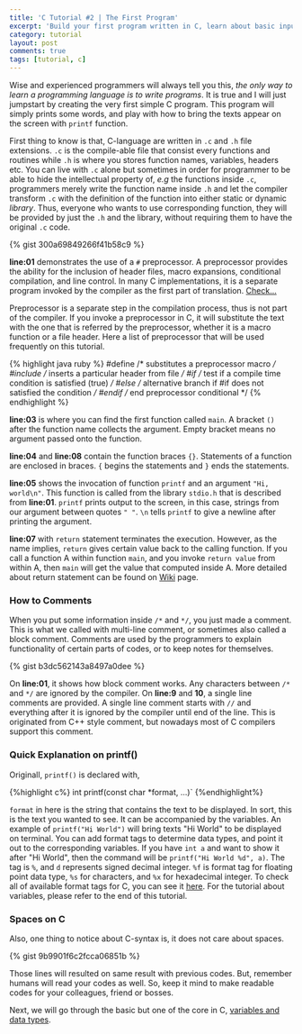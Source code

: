 ```yaml
---
title: 'C Tutorial #2 | The First Program'
excerpt: 'Build your first program written in C, learn about basic input output and how to include library.'
category: tutorial
layout: post
comments: true
tags: [tutorial, c]
---
```


Wise and experienced programmers will always tell you this, *the only way to learn a programming language is to write programs*. It is true and I will just jumpstart by creating the very first simple C program. This program will simply prints some words, and play with how to bring the texts appear on the screen with `printf` function.

First thing to know is that, C-language are written in `.c` and `.h` file extensions. `.c` is the compile-able file that consist every functions and routines while `.h` is where you stores function names, variables, headers etc. You can live with `.c` alone but sometimes in order for programmer to be able to hide the intellectual property of, *e.g* the functions inside `.c`, programmers  merely write the function name inside `.h` and let the compiler transform `.c` with the definition of the function into either static or dynamic *library*. Thus, everyone who wants to use corresponding function, they will be provided by just the `.h` and the library, without requiring them to have the original `.c` code.

{% gist 300a69849266f41b58c9 %}

**line:01** demonstrates the use of a `#` preprocessor. A preprocessor provides the ability for the inclusion of header files, macro expansions, conditional compilation, and line control. In many C implementations, it is a separate program invoked by the compiler as the first part of translation. [Check...][1]

Preprocessor is a separate step in the compilation process, thus is not part of the compiler. If you invoke a preprocessor in C, it will substitute the text with the one that is referred by the preprocessor, whether it is a macro function or a file header. Here a list of preprocessor that will be used frequently on this tutorial.

{% highlight java ruby %}
#define 	/* substitutes a preprocessor macro */
#include 	/* inserts a particular header from file */
#if 		/* test if a compile time condition is satisfied (true) */
#else 		/* alternative branch if #if does not satisfied the condition */
#endif 		/* end preprocessor conditional */
{% endhighlight %}

**line:03** is where you can find the first function called `main`. A bracket `()` after the function name collects the argument. Empty bracket means no argument passed onto the function.

**line:04** and **line:08** contain the function braces `{}`. Statements of a function are enclosed in braces. `{` begins the statements and `}` ends the statements.

**line:05** shows the invocation of function `printf` and an argument `"Hi, world\n"`. This function is called from the library `stdio.h` that is described from **line:01**. `printf` prints output to the screen, in this case, strings from our argument between quotes `" "`. `\n` tells `printf` to give a newline after printing the argument.

**line:07** with `return` statement terminates the execution. However, as the name implies, `return` gives certain value back to the calling function. If you call a function A within function `main`, and you invoke `return value` from within A, then `main` will get the value that computed inside A. More detailed about return statement can be found on [Wiki][2] page.

### How to Comments

When you put some information inside `/*` and `*/`, you just made a comment. This is what we called with multi-line comment, or sometimes also called a block comment. Comments are used by the programmers to explain functionality of certain parts of codes, or to keep notes for themselves. 

{% gist b3dc562143a8497a0dee %}

On **line:01**, it shows how block comment works. Any characters between `/*` and `*/` are ignored by the compiler. On **line:9** and **10**, a single line comments are provided. A single line comment starts with `//` and everything after it is ignored by the compiler until end of the line. This is originated from C++ style comment, but nowadays most of C compilers support this comment.


### Quick Explanation on printf()

Originall, `printf()` is declared with,

{%highlight c%}
int printf(const char *format, ...)`
{%endhighlight%}

`format` in here is the string that contains the text to be displayed. In sort, this is the text you wanted to see. It can be accompanied by the variables. An example of `printf("Hi World")` will bring texts "Hi World" to be displayed on terminal. You can add format tags to determine data types, and point it out to the corresponding variables. If you have `int a` and want to show it after "Hi World", then the command will be `printf("Hi World %d", a)`. The tag is `%`, and `d` represents signed decimal integer. `%f` is format tag for floating point data type, `%s` for characters, and `%x` for hexadecimal integer. To check all of available format tags for C, you can see it [here][4]. For the tutorial about variables, please refer to the end of this tutorial.

### Spaces on C

Also, one thing to notice about C-syntax is, it does not care about spaces.

{% gist 9b9901f6c2fcca06851b %}

Those lines will resulted on same result with previous codes. But, remember humans will read your codes as well. So, keep it mind to make readable codes for your colleagues, friend or bosses.

Next, we will go through the basic but one of the core in C, [variables and data types][3].

[1]: https://en.wikipedia.org/wiki/C_preprocessor
[2]: https://en.wikipedia.org/wiki/Return_statement
[3]: http://yanuartadityan.github.com/tutorial/c-tutor-3
[4]: http://www.tutorialspoint.com/c_standard_library/c_function_printf.htm